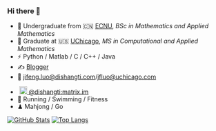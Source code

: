 ### Hi there 👋

- 🏫 Undergraduate from 🇨🇳 [ECNU](https://www.ecnu.edu.cn), _BSc in Mathematics and Applied Mathematics_
- 🍻 Graduate at 🇺🇸 [UChicago](https://www.uchicago.edu/en), _MS in Computational and Applied Mathematics_
- ⚡ Python / Matlab / C / C++ / Java
- ✍️&nbsp;[Blogger](https://blog.dishangti.com/)
- 📨 <a href="mailto:jifeng.luo@dishangti.com">jifeng.luo@dishangti.com</a>/<a href="mailto:jfluo@uchicago.com">jfluo@uchicago.com</a>
<!--
- &nbsp;<img alt="Mastodon logo" src="https://joinmastodon.org/logos/logo-purple.svg" width="18" height="18" /><a href="https://m.cmx.im/@dishangti">&nbsp;@​dishangti@​m.cmx.im</a>
-->
- &nbsp;<img alt="Mastodon logo" src="https://element.io/images/logo-mark-primary.svg" width="18" height="18" /><a href="https://matrix.to/#/@dishangti:matrix.im">&nbsp;@​dishangti:matrix.im</a>
- 🏃 Running / Swimming / Fitness
- ♟ Mahjong / Go

[![GitHub Stats](https://github-readme-stats.vercel.app/api?username=dishangti&show_icons=true&theme=tokyonight)]() [![Top Langs](https://github-readme-stats.vercel.app/api/top-langs/?username=dishangti&layout=compact&theme=tokyonight)](https://github.com/dishangti/github-readme-stats)
